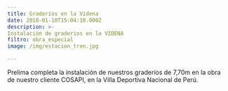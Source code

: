 ```yaml
---
title: Graderíos en la Videna
date: 2018-01-10T15:04:10.000Z
description: >-
Instalación de graderios en la VIDENA
filtro: obra_especial
image: /img/estacion_tren.jpg

---
```


Prelima completa la instalación de nuestros graderíos de 7,70m en la obra de nuestro cliente COSAPI, en la Villa Deportiva Nacional de Perú.

